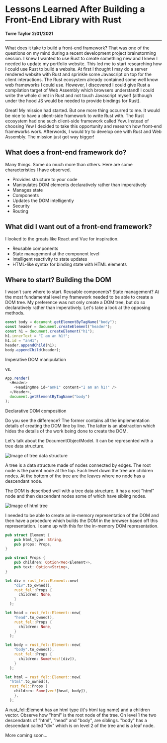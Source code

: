 # Lessons Learned After Building a Front-End Library with Rust

**Torre Taylor**
**2/01/2021**

---

What does it take to build a front-end framework? That was one of the questions on my mind during a recent development project brainstorming session. I knew I wanted to use Rust to create something new and I knew I needed to update my portfolio website. This led me to start researching how I could use Rust to build a website. At first I thought I may do a server rendered website with Rust and sprinkle some Javascript on top for the client interactions. The Rust ecosystem already contained some well know web frameworks I could use. However, I discovered I could give Rust a compilation target of Web Assembly which browsers understand! I could write the whole client in Rust and not touch Javascript myself (although under the hood JS would be needed to provide bindings for Rust).

Great! My mission had started. But one more thing occurred to me. It would be nice to have a client-side framework to write Rust with. The Rust ecosystem had one such client-side framework called Yew. Instead of choosing Yew I decided to take this opportunity and research how front-end frameworks work. Afterwords, I would try to develop one with Rust and Web Assembly. The mission just got way bigger!

## What does a front-end framework do?

Many things. Some do much more than others. Here are some characteristics I have observed.

- Provides structure to your code
- Manipulates DOM elements declaratively rather than imperatively
- Manages state
- Components
- Updates the DOM intelligently
- Security
- Routing

## What did I want out of a front-end framework?

I looked to the greats like React and Vue for inspiration.

- Reusable components
- State management at the component level
- Intelligent reactivity to state updates
- HTML-like syntax for binding state with HTML elements

## Where to start? Building the DOM

I wasn't sure where to start. Reusable components? State management? At the most fundamental level my framework needed to be able to create a DOM tree. My preference was not only create a DOM tree, but do so declaratively rather than imperatively. Let's take a look at the opposing methods.

```typescript
const body = document.getElementByTagName("body");
const header = document.createElement("header");
const h1 = document.createElement("h1");
h1.innerText = "I am an h1!";
h1.id = "anH1";
header.appendChild(h1);
body.appendChild(header);
```

<figcaption>Imperative DOM manipulation</figcaption>

vs.

```typescript
App.render(
  <Header>
    <HeadingOne id="anH1" content="I am an h1!" />
  </Header>,
  document.getElementByTagName("body")
);
```

<figcaption>Declarative DOM composition</figcaption>

Do you see the difference? The former contains all the implementation details of creating the DOM line by line. The latter is an abstraction which hides the details of the work being done to create the DOM.

Let's talk about the DocumentObjectModel. It can be represented with a tree data structure.

![Image of tree data structure](/assets/images/tree.svg)

A tree is a data structure made of nodes connected by edges. The root node is the parent node at the top. Each level down the tree are children nodes. At the bottom of the tree are the leaves where no node has a descendant node.

The DOM is described well with a tree data structure. It has a root "html" node and then descendant nodes some of which have sibling nodes.

![Image of html tree](/assets/images/html_tree.svg)

I needed to be able to create an in-memory representation of the DOM and then have a procedure which builds the DOM in the browser based off this representation. I came up with this for the in-memory DOM representation.

```rust
pub struct Element {
    pub html_type: String,
    pub props: Props,
}

pub struct Props {
    pub children: Option<Vec<Element>>,
    pub text: Option<String>,
}

let div = rust_fel::Element::new(
    "div".to_owned(),
    rust_fel::Props {
      children: None,
    }
  );

let head = rust_fel::Element::new(
    "head".to_owned(),
    rust_fel::Props {
      children: None,
    }
  );

let body = rust_fel::Element::new(
    "body".to_owned(),
    rust_fel::Props {
      children: Some(vec![div]),
    }
  );

let html = rust_fel::Element::new(
  "html".to_owned(),
  rust_fel::Props {
    children: Some(vec![head, body]),
    },
  );
```

A rust_fel::Element has an html type (it's html tag name) and a children vector. Observe how "html" is the root node of the tree. On level 1 the two descendants of "html", "head" and "body", are siblings. "body" has a descendant called "div" which is on level 2 of the tree and is a leaf node.

More coming soon...
